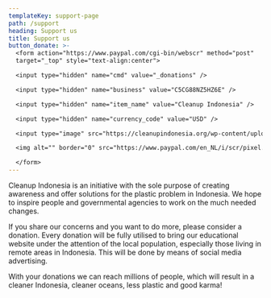 ```yaml
---
templateKey: support-page
path: /support
heading: Support us
title: Support us
button_donate: >-
  <form action="https://www.paypal.com/cgi-bin/webscr" method="post"
  target="_top" style="text-align:center">

  <input type="hidden" name="cmd" value="_donations" />

  <input type="hidden" name="business" value="C5CG88NZ5HZ6E" />

  <input type="hidden" name="item_name" value="Cleanup Indonesia" />

  <input type="hidden" name="currency_code" value="USD" />

  <input type="image" src="https://cleanupindonesia.org/wp-content/uploads/2019/07/paypal-donate-button-png-30.png" border="0" name="submit" title="PayPal - The safer, easier way to pay online!" alt="Donate with PayPal button" style="max-width:300px;" />

  <img alt="" border="0" src="https://www.paypal.com/en_NL/i/scr/pixel.gif" width="1" height="1" />

  </form>
---
```

Cleanup Indonesia is an initiative with the sole purpose of creating awareness and offer solutions for the plastic problem in Indonesia. We hope to inspire people and governmental agencies to work on the much needed changes.

If you share our concerns and you want to do more, please consider a donation. Every donation will be fully utilised to bring our educational website under the attention of the local population, especially those living in remote areas in Indonesia. This will be done by means of social media advertising.

With your donations we can reach millions of people, which will result in a cleaner Indonesia, cleaner oceans, less plastic and good karma!